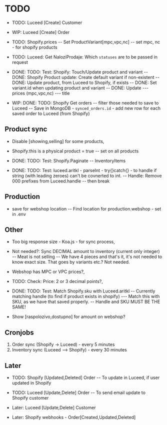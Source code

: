 # TODO

- TODO: Luceed [Create] Customer

- WIP: Luceed [Create] Order

- TODO: Shopify.prices
-- Set ProductVariant[mpc,vpc,nc]
-- set mpc, nc - for shopify products

- TODO: Luceed: Get NaloziProdaje: Which `statuses` are to be passed in request

- DONE: TODO: Test: Shopify: Touch/Update product and variant
-- DONE: Shopify Product update: Create default variant if non-existent
-- DONE: Update product, from Luceed to Shopify, if exists
-- DONE: Set variant.id when updating product and variant
-- DONE: Update
--- prices (mpc,vpc,nc)
--- title

- WIP: DONE: TODO: Shopify Get orders
-- filter those needed to save to Luceed
-- Save in MongoDB - `synced_orders.id` - add new row for each saved order to Luceed (from Shopify)

## Product sync

- Disable [showing,selling] for some products,

- Shopify.this is a physical product = true
-- set on all products

- DONE: TODO: Test: Shopify.Paginate
-- InventoryItems

- DONE: TODO: Test: luceed.aritkl - parseInt - try{}catch{} - to handle if string (with leading zeroes) can't be covnerted to int.
-- Handle: Remove 000 prefixes from Luceed.handle
-- then break

## Production

- save for webshop location
-- Find location for production.webshop - set in .env

## Other

- Too big response size - Koa.js - for sync process,

- Not needed?: Sync DECIMAL amount to inventory (current only integer)
-- Meat is not selling
-- We have 4 pieces and that's it, it's not needed to know exact size. That goes by variants etc.? Not needed.

- Webshop has MPC or VPC prices?,
- TODO: Check: Price: 2 or 3 decimal points?,

- DONE: TODO: Test: Match Shopify.sku with Luceed.aritkl
-- Currently matching handle (to find if product exists in shopify)
--- Match this with SKU, as we have that saved properly.
-- Handle and SKU MUST BE THE SAME!

- Show [raspolozivo,dostupno] for amount on webshop?

## Cronjobs

1. Order sync (Shopify -> Luceed) - every 5 minutes
2. Inventory sync (Luceed --> Shopify) - every 30 minutes

## Later

- TODO: Shopify [Updated,Deleted] Order
-- To update in Luceed, if user updated in Shopify

- TODO: Luceed [Update,Delete] Order
-- To send email update to Shopify customer

- Later: Luceed [Update,Delete] Customer

- Later: Shopify webhooks - Order[Created,Updated,Deleted]

